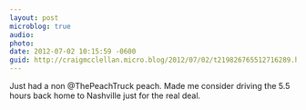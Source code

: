 ```yaml
---
layout: post
microblog: true
audio: 
photo: 
date: 2012-07-02 10:15:59 -0600
guid: http://craigmcclellan.micro.blog/2012/07/02/t219826765512716289.html
---
```

Just had a non @ThePeachTruck peach. Made me consider driving the 5.5 hours back home to Nashville just for the real deal.
